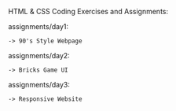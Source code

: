 HTML & CSS Coding Exercises and Assignments:

assignments/day1:

    -> 90's Style Webpage

assignments/day2:

    -> Bricks Game UI

assignments/day3:

    -> Responsive Website

